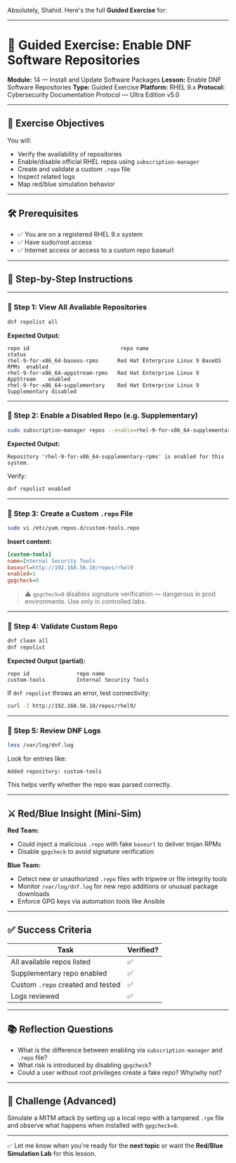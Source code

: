 Absolutely, Shahid. Here's the full **Guided Exercise** for:

---

# 🧭 Guided Exercise: Enable DNF Software Repositories

**Module:** 14 — Install and Update Software Packages
**Lesson:** Enable DNF Software Repositories
**Type:** Guided Exercise
**Platform:** RHEL 9.x
**Protocol:** Cybersecurity Documentation Protocol — Ultra Edition v5.0

---

## 🧪 Exercise Objectives

You will:

* Verify the availability of repositories
* Enable/disable official RHEL repos using `subscription-manager`
* Create and validate a custom `.repo` file
* Inspect related logs
* Map red/blue simulation behavior

---

## 🛠️ Prerequisites

* ✅ You are on a registered RHEL 9.x system
* ✅ Have sudo/root access
* ✅ Internet access or access to a custom repo baseurl

---

## 🧩 Step-by-Step Instructions

---

### 🔹 Step 1: View All Available Repositories

```bash
dnf repolist all
```

**Expected Output:**

```
repo id                             repo name                               status
rhel-9-for-x86_64-baseos-rpms      Red Hat Enterprise Linux 9 BaseOS RPMs  enabled
rhel-9-for-x86_64-appstream-rpms   Red Hat Enterprise Linux 9 AppStream    enabled
rhel-9-for-x86_64-supplementary    Red Hat Enterprise Linux 9 Supplementary disabled
```

---

### 🔹 Step 2: Enable a Disabled Repo (e.g. Supplementary)

```bash
sudo subscription-manager repos --enable=rhel-9-for-x86_64-supplementary-rpms
```

**Expected Output:**

```
Repository 'rhel-9-for-x86_64-supplementary-rpms' is enabled for this system.
```

Verify:

```bash
dnf repolist enabled
```

---

### 🔹 Step 3: Create a Custom `.repo` File

```bash
sudo vi /etc/yum.repos.d/custom-tools.repo
```

**Insert content:**

```ini
[custom-tools]
name=Internal Security Tools
baseurl=http://192.168.56.10/repos/rhel9
enabled=1
gpgcheck=0
```

> ⚠️ `gpgcheck=0` disables signature verification — dangerous in prod environments. Use only in controlled labs.

---

### 🔹 Step 4: Validate Custom Repo

```bash
dnf clean all
dnf repolist
```

**Expected Output (partial):**

```
repo id               repo name
custom-tools          Internal Security Tools
```

If `dnf repolist` throws an error, test connectivity:

```bash
curl -I http://192.168.56.10/repos/rhel9/
```

---

### 🔹 Step 5: Review DNF Logs

```bash
less /var/log/dnf.log
```

Look for entries like:

```
Added repository: custom-tools
```

This helps verify whether the repo was parsed correctly.

---

## ⚔️ Red/Blue Insight (Mini-Sim)

**Red Team:**

* Could inject a malicious `.repo` with fake `baseurl` to deliver trojan RPMs
* Disable `gpgcheck` to avoid signature verification

**Blue Team:**

* Detect new or unauthorized `.repo` files with tripwire or file integrity tools
* Monitor `/var/log/dnf.log` for new repo additions or unusual package downloads
* Enforce GPG keys via automation tools like Ansible

---

## ✅ Success Criteria

| Task                              | Verified? |
| --------------------------------- | --------- |
| All available repos listed        | ✅         |
| Supplementary repo enabled        | ✅         |
| Custom `.repo` created and tested | ✅         |
| Logs reviewed                     | ✅         |

---

## 📚 Reflection Questions

* What is the difference between enabling via `subscription-manager` and `.repo` file?
* What risk is introduced by disabling `gpgcheck`?
* Could a user without root privileges create a fake repo? Why/why not?

---

## 🧠 Challenge (Advanced)

Simulate a MITM attack by setting up a local repo with a tampered `.rpm` file and observe what happens when installed with `gpgcheck=0`.

---

✅ Let me know when you're ready for the **next topic** or want the **Red/Blue Simulation Lab** for this lesson.
